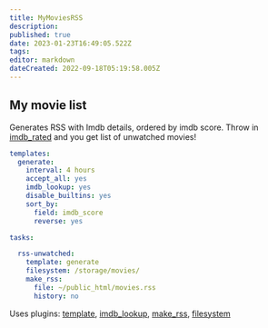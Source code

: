 ```yaml
---
title: MyMoviesRSS
description: 
published: true
date: 2023-01-23T16:49:05.522Z
tags: 
editor: markdown
dateCreated: 2022-09-18T05:19:58.005Z
---
```


## My movie list
Generates RSS with Imdb details, ordered by imdb score. Throw in [imdb_rated](/Plugins/imdb_rated) and you get list of unwatched movies!

```yaml
templates:
  generate:
    interval: 4 hours
    accept_all: yes
    imdb_lookup: yes
    disable_builtins: yes
    sort_by:
      field: imdb_score
      reverse: yes

tasks:

  rss-unwatched:
    template: generate
    filesystem: /storage/movies/
    make_rss:
      file: ~/public_html/movies.rss
      history: no
```

Uses plugins: [template](/Plugins/template), [imdb_lookup](/Plugins/imdb_lookup), [make_rss](/Plugins/make_rss), [filesystem](/Plugins/filesystem)